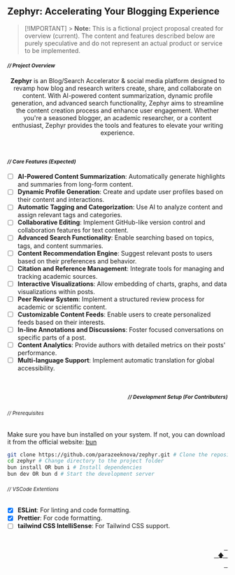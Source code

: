 ## Zephyr: Accelerating Your Blogging Experience

> [!IMPORTANT] > **Note:** This is a fictional project proposal created for overview (current). The content and features described below are purely speculative and do not represent an actual product or service to be implemented.

#### _<div align="left"><sub>// Project Overview</sub></div>_

<p align="center">
<strong>Zephyr</strong> is an Blog/Search Accelerator & social media platform designed to revamp how blog and research writers create, share, and collaborate on content. With AI-powered content summarization, dynamic profile generation, and advanced search functionality, Zephyr aims to streamline the content creation process and enhance user engagement. Whether you're a seasoned blogger, an academic researcher, or a content enthusiast, Zephyr provides the tools and features to elevate your writing experience.
</p>

<br>

#### _<div align="left"><sub>// Core Features (Expected)</sub></div>_

- [ ] **AI-Powered Content Summarization**: Automatically generate highlights and summaries from long-form content.
- [ ] **Dynamic Profile Generation**: Create and update user profiles based on their content and interactions.
- [ ] **Automatic Tagging and Categorization**: Use AI to analyze content and assign relevant tags and categories.
- [ ] **Collaborative Editing**: Implement GitHub-like version control and collaboration features for text content.
- [ ] **Advanced Search Functionality**: Enable searching based on topics, tags, and content summaries.
- [ ] **Content Recommendation Engine**: Suggest relevant posts to users based on their preferences and behavior.
- [ ] **Citation and Reference Management**: Integrate tools for managing and tracking academic sources.
- [ ] **Interactive Visualizations**: Allow embedding of charts, graphs, and data visualizations within posts.
- [ ] **Peer Review System**: Implement a structured review process for academic or scientific content.
- [ ] **Customizable Content Feeds**: Enable users to create personalized feeds based on their interests.
- [ ] **In-line Annotations and Discussions**: Foster focused conversations on specific parts of a post.
- [ ] **Content Analytics**: Provide authors with detailed metrics on their posts' performance.
- [ ] **Multi-language Support**: Implement automatic translation for global accessibility.

<br>

##### _<div align="right"><sub>// Development Setup (For Contributers)</sub></div>_

###### _<div align="left"><sub>// Prerequisites</sub></div>_

Make sure you have bun installed on your system. If not, you can download it from the official website: [bun](https://bun.sh/)

```bash
git clone https://github.com/parazeeknova/zephyr.git # Clone the repository
cd zephyr # Change directory to the project folder
bun install OR bun i # Install dependencies
bun dev OR bun d # Start the development server
```

###### _<div align="left"><sub>// VSCode Extentions</sub></div>_

- [x] **ESLint**: For linting and code formatting.
- [x] **Prettier**: For code formatting.
- [ ] **tailwind CSS IntelliSense**: For Tailwind CSS support.

<br>

<div align="right">
  <a href="#zephyr-accelerating-your-blogging-experience"><kbd> <br> 🡅 <br> </kbd></a>
</div>
